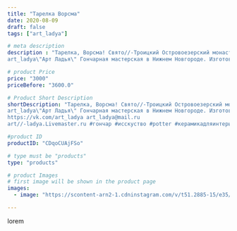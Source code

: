 ```yaml
---
title: "Тарелка Ворсма"
date: 2020-08-09
draft: false
tags: ["art_ladya"]

# meta description
description : "Тарелка, Ворсма! Свято//-Троицкий Островоезерский монастырь. 
art_ladya\"Арт Ладья\" Гончарная мастерская в Нижнем Новгороде. Изготовление керамики и мастер//-к"

# product Price
price: "3000"
priceBefore: "3600.0"

# Product Short Description
shortDescription: "Тарелка, Ворсма! Свято//-Троицкий Островоезерский монастырь. 
art_ladya\"Арт Ладья\" Гончарная мастерская в Нижнем Новгороде. Изготовление керамики и мастер//-классы по обучению. 
https://vk.com/art_ladya art_ladya@mail.ru 
art//-ladya.Livemaster.ru #гончар #исскуство #potter #керамикадляинтерьера #керамикаручнаяработа #гончарнаямастерская #сувениры #handmade #посудаизглины #керамика #гончарнаяпосуда #эксклюзивнаякерамика #dishes #decor #ceramicar #сувенир #claygoods #ворсма #earthenware #ceramic #design #restaurant #ceramicart  #авторскаякерамика #bowl #dish #тарелка #plate"

#product ID
productID: "CDqoCUAjFSo"

# type must be "products"
type: "products"

# product Images
# first image will be shown in the product page
images:
  - image: "https://scontent-arn2-1.cdninstagram.com/v/t51.2885-15/e35/117242271_2650042275244149_3168455711923977765_n.jpg?se=7&tp=1&_nc_ht=scontent-arn2-1.cdninstagram.com&_nc_cat=109&_nc_ohc=yW9NfW16MmMAX9UjApF&ccb=7-4&oh=38935e4264b2ac8ca9ebbeccc2143970&oe=60848D58&_nc_sid=86f79a&ig_cache_key=MjM3MTg4NDIzNDU0NzQxODI4MA%3D%3D.2-ccb7-4"

---
```

lorem
